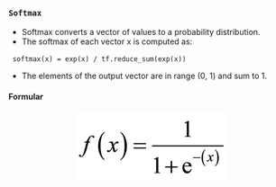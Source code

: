 ### `Softmax` 
* Softmax converts a vector of values to a probability distribution.
* The softmax of each vector x is computed as:
````
 softmax(x) = exp(x) / tf.reduce_sum(exp(x))
````

* The elements of the output vector are in range (0, 1) and sum to 1.

#### Formular

<p align="center">
    <img src="https://github.com/CrispenGari/Keras-API/blob/main/02_Activation_Functions/02_Sigmoid/sigmoid-equation.png"/>
</p>


